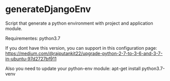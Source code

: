 # generateDjangoEnv
Script that generate a python environment with project and application module.

Requirementes:
python3.7

If you dont have this version, you can support in this configuration page:
https://medium.com/@rajputankit22/upgrade-python-2-7-to-3-6-and-3-7-in-ubuntu-97d2727bf911

Also you need to update your python-env module:
apt-get install python3.7-venv
